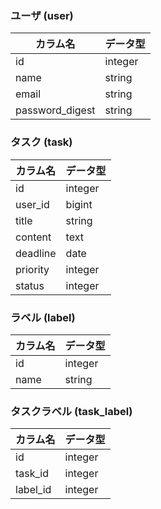 ###  ユーザ (user)

| カラム名        | データ型    |
| --------------- | ----------- |
| id              | integer     |
| name            | string      |
| email           | string      |
| password_digest | string      |
### タスク (task)

| カラム名 | データ型 |
| -------- | -------- |
| id       | integer  |
| user_id  | bigint   |
| title    | string   |
| content  | text     |
| deadline | date     |
| priority | integer  |
| status   | integer  |
### ラベル (label)

| カラム名 | データ型 |
| -------- | -------- |
| id       | integer  |
| name     | string   |

### タスクラベル (task_label)

| カラム名   | データ型  |
| ---------- | --------- |
| id         | integer   |
| task_id    | integer   |
| label_id   | integer   |
